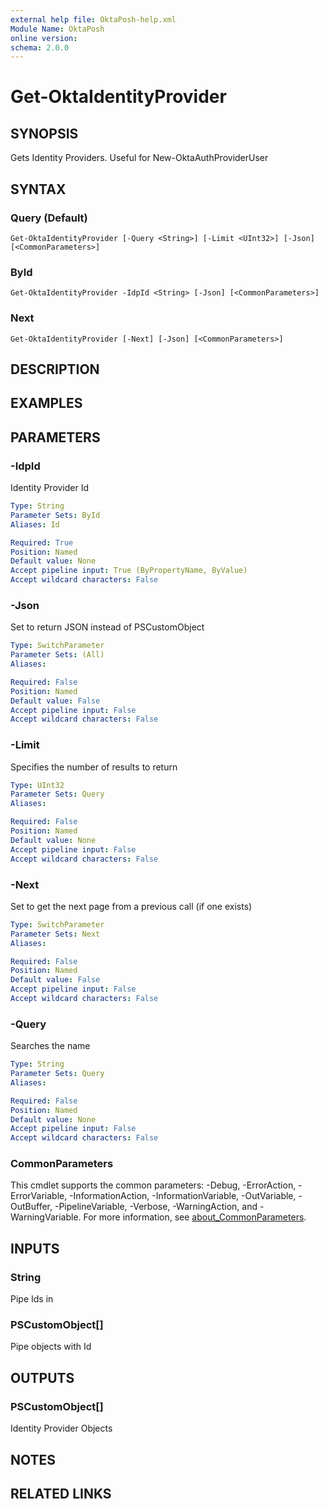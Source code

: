 ```yaml
---
external help file: OktaPosh-help.xml
Module Name: OktaPosh
online version:
schema: 2.0.0
---
```


# Get-OktaIdentityProvider

## SYNOPSIS
Gets Identity Providers.
Useful for New-OktaAuthProviderUser

## SYNTAX

### Query (Default)
```
Get-OktaIdentityProvider [-Query <String>] [-Limit <UInt32>] [-Json] [<CommonParameters>]
```

### ById
```
Get-OktaIdentityProvider -IdpId <String> [-Json] [<CommonParameters>]
```

### Next
```
Get-OktaIdentityProvider [-Next] [-Json] [<CommonParameters>]
```

## DESCRIPTION

## EXAMPLES

## PARAMETERS

### -IdpId
Identity Provider Id

```yaml
Type: String
Parameter Sets: ById
Aliases: Id

Required: True
Position: Named
Default value: None
Accept pipeline input: True (ByPropertyName, ByValue)
Accept wildcard characters: False
```

### -Json
Set to return JSON instead of PSCustomObject

```yaml
Type: SwitchParameter
Parameter Sets: (All)
Aliases:

Required: False
Position: Named
Default value: False
Accept pipeline input: False
Accept wildcard characters: False
```

### -Limit
Specifies the number of results to return

```yaml
Type: UInt32
Parameter Sets: Query
Aliases:

Required: False
Position: Named
Default value: None
Accept pipeline input: False
Accept wildcard characters: False
```

### -Next
Set to get the next page from a previous call (if one exists)

```yaml
Type: SwitchParameter
Parameter Sets: Next
Aliases:

Required: False
Position: Named
Default value: False
Accept pipeline input: False
Accept wildcard characters: False
```

### -Query
Searches the name

```yaml
Type: String
Parameter Sets: Query
Aliases:

Required: False
Position: Named
Default value: None
Accept pipeline input: False
Accept wildcard characters: False
```

### CommonParameters
This cmdlet supports the common parameters: -Debug, -ErrorAction, -ErrorVariable, -InformationAction, -InformationVariable, -OutVariable, -OutBuffer, -PipelineVariable, -Verbose, -WarningAction, and -WarningVariable. For more information, see [about_CommonParameters](http://go.microsoft.com/fwlink/?LinkID=113216).

## INPUTS

### String
Pipe Ids in

### PSCustomObject[]
Pipe objects with Id

## OUTPUTS

### PSCustomObject[]
Identity Provider Objects

## NOTES

## RELATED LINKS
